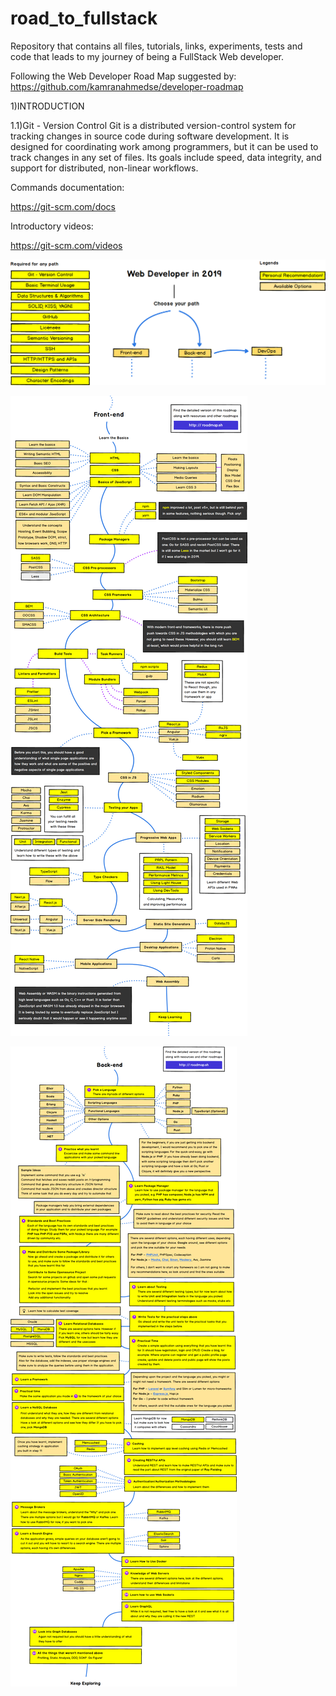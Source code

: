 # road_to_fullstack
 Repository that contains all files, tutorials, links, experiments, tests and code that leads to my journey of being a FullStack Web developer.

Following the Web Developer Road Map suggested by:
https://github.com/kamranahmedse/developer-roadmap

1)INTRODUCTION

1.1)Git - Version Control
Git is a distributed version-control system for tracking changes in source code during software development. It is designed for coordinating work among programmers, but it can be used to track changes in any set of files. Its goals include speed, data integrity, and support for distributed, non-linear workflows.

Commands documentation:

https://git-scm.com/docs

Introductory videos:

https://git-scm.com/videos

![alt text](https://raw.githubusercontent.com/guidias1212/road_to_fullstack/master/images/intro.png)

![alt text](https://raw.githubusercontent.com/guidias1212/road_to_fullstack/master/images/frontend.png)

![alt text](https://raw.githubusercontent.com/guidias1212/road_to_fullstack/master/images/backend.png)
